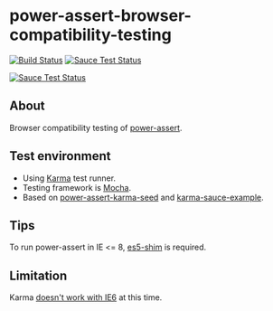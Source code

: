 power-assert-browser-compatibility-testing
==========================================

[![Build Status](https://travis-ci.org/ama-ch/power-assert-browser-compatibility-testing.svg?branch=master)](https://travis-ci.org/ama-ch/power-assert-browser-compatibility-testing)
[![Sauce Test Status](https://saucelabs.com/buildstatus/ama-ch_power-assert)](https://saucelabs.com/u/ama-ch_power-assert)

[![Sauce Test Status](https://saucelabs.com/browser-matrix/ama-ch_power-assert.svg)](https://saucelabs.com/u/ama-ch_power-assert)

## About

Browser compatibility testing of [power-assert](https://github.com/twada/power-assert).

## Test environment

* Using [Karma](http://karma-runner.github.io/) test runner.
* Testing framework is [Mocha](http://visionmedia.github.io/mocha/).
* Based on [power-assert-karma-seed](https://github.com/azu/power-assert-karma-seed) and [karma-sauce-example](https://github.com/saucelabs/karma-sauce-example).

## Tips

To run power-assert in IE <= 8, [es5-shim](https://github.com/es-shims/es5-shim) is required.

## Limitation

Karma [doesn't work with IE6](https://github.com/karma-runner/karma/issues/983) at this time.
